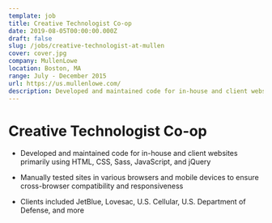```yaml
---
template: job
title: Creative Technologist Co-op
date: 2019-08-05T00:00:00.000Z
draft: false
slug: /jobs/creative-technologist-at-mullen
cover: cover.jpg
company: MullenLowe
location: Boston, MA
range: July - December 2015
url: https://us.mullenlowe.com/
description: Developed and maintained code for in-house and client websites primarily using HTML, CSS, Sass, JavaScript, and jQuery
---
```


# Creative Technologist Co-op

- Developed and maintained code for in-house and client websites primarily using HTML, CSS, Sass, JavaScript, and jQuery

- Manually tested sites in various browsers and mobile devices to ensure cross-browser compatibility and responsiveness

- Clients included JetBlue, Lovesac, U.S. Cellular, U.S. Department of Defense, and more
